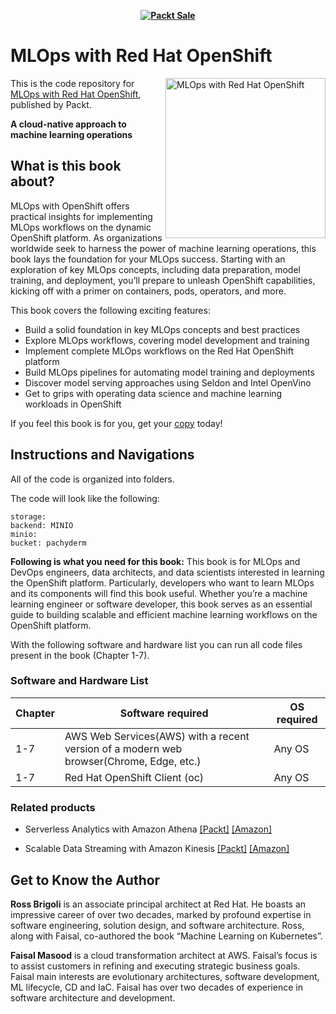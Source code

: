 
<b><p align='center'>[![Packt Sale](https://static.packt-cdn.com/assets/images/packt+events/Improve_UX.png)](https://packt.link/algotradingpython)</p></b> 

# MLOps with Red Hat OpenShift

<a href="https://www.packtpub.com/product/mlops-with-red-hat-openshift/9781805120230"><img src="https://m.media-amazon.com/images/I/7163zNFGftL._SL1500_.jpg" alt="MLOps with Red Hat OpenShift" height="256px" align="right"></a>

This is the code repository for [MLOps with Red Hat OpenShift](https://www.packtpub.com/product/mlops-with-red-hat-openshift/9781805120230), published by Packt.

**A cloud-native approach to machine learning operations**

## What is this book about?

MLOps with OpenShift offers practical insights for implementing MLOps workflows on the dynamic OpenShift platform. As organizations worldwide seek to harness the power of machine learning operations, this book lays the foundation for your MLOps success. Starting with an exploration of key MLOps concepts, including data preparation, model training, and deployment, you’ll prepare to unleash OpenShift capabilities, kicking off with a primer on containers, pods, operators, and more.

This book covers the following exciting features: 
* Build a solid foundation in key MLOps concepts and best practices
* Explore MLOps workflows, covering model development and training
* Implement complete MLOps workflows on the Red Hat OpenShift platform
* Build MLOps pipelines for automating model training and deployments
* Discover model serving approaches using Seldon and Intel OpenVino
* Get to grips with operating data science and machine learning workloads in OpenShift

If you feel this book is for you, get your [copy](https://www.amazon.com/MLOps-Red-Hat-OpenShift-Implementing/dp/1805120239/ref=sr_1_1?dib=eyJ2IjoiMSJ9.coRZu6XuTBx_6ihO2rdbAzOAH4EStNacITCgE1ncskYwBH_VwxgZDqXDZGAHDSYA.dukkmXvW_irqlSCExvODI_J2CGIYtxExaNjYdXVyjmI&dib_tag=se&keywords=MLOps+with+Red+Hat+OpenShift&sr=8-1) today!

## Instructions and Navigations
All of the code is organized into folders.

The code will look like the following:
```
storage:
backend: MINIO
minio:
bucket: pachyderm
```
**Following is what you need for this book:**
This book is for MLOps and DevOps engineers, data architects, and data scientists interested in learning the OpenShift platform. Particularly, developers who want to learn MLOps and its components will find this book useful. Whether you’re a machine learning engineer or software developer, this book serves as an essential guide to building scalable and efficient machine learning workflows on the OpenShift platform.

With the following software and hardware list you can run all code files present in the book (Chapter 1-7).

### Software and Hardware List

| Chapter  | Software required                                                                    | OS required                        |
| -------- | -------------------------------------------------------------------------------------| -----------------------------------|
|  	1-7	   |   	AWS Web Services(AWS) with a recent version of a modern web browser(Chrome, Edge, etc.)                                  			  | Any OS | 		
|  	1-7	   |   	Red Hat OpenShift Client (oc)                                  			  | Any OS | 		


### Related products <Other books you may enjoy>
* Serverless Analytics with Amazon Athena  [[Packt]](https://www.packtpub.com/product/serverless-analytics-with-amazon-athena/9781800562349) [[Amazon]](https://www.amazon.in/Serverless-Analytics-Amazon-Athena-semi-structured/dp/1800562349/ref=sr_1_1?keywords=Serverless+Analytics+with+Amazon+Athena&qid=1638757768&sr=8-1)
  
* Scalable Data Streaming with Amazon Kinesis  [[Packt]](https://www.packtpub.com/product/scalable-data-streaming-with-amazon-kinesis/9781800565401) [[Amazon]](https://www.amazon.in/Scalable-Data-Streaming-Amazon-Kinesis/dp/1800565402/ref=sr_1_1?keywords=Scalable+Data+Streaming+with+Amazon+Kinesis&qid=1638757818&sr=8-1)
  
## Get to Know the Author
**Ross Brigoli** is an associate principal architect at Red Hat. He boasts an impressive career of over two decades, marked by profound expertise in software engineering, solution design, and software architecture. Ross, along with Faisal, co-authored the book “Machine Learning on Kubernetes”.

**Faisal Masood** is a cloud transformation architect at AWS. Faisal’s focus is to assist customers in refining and executing strategic business goals. Faisal main interests are evolutionary architectures, software development, ML lifecycle, CD and IaC. Faisal has over two decades of experience in software architecture and development.


